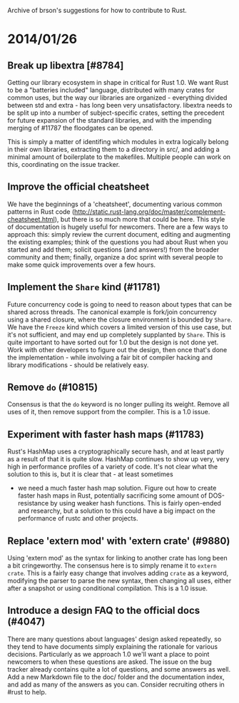 Archive of brson's suggestions for how to contribute to Rust.

# 2014/01/26

## Break up libextra [#8784]

Getting our library ecosystem in shape in critical for Rust 1.0. We want 
Rust to be a "batteries included" language, distributed with many crates 
for common uses, but the way our libraries are organized - everything 
divided between std and extra - has long been very unsatisfactory. 
libextra needs to be split up into a number of subject-specific crates, 
setting the precedent for future expansion of the standard libraries, 
and with the impending merging of #11787 the floodgates can be opened.

This is simply a matter of identifing which modules in extra logically 
belong in their own libraries, extracting them to a directory in src/, 
and adding a minimal amount of boilerplate to the makefiles. Multiple 
people can work on this, coordinating on the issue tracker.

## Improve the official cheatsheet

We have the beginnings of a 'cheatsheet', documenting various common 
patterns in Rust code 
(http://static.rust-lang.org/doc/master/complement-cheatsheet.html), but 
there is so much more that could be here. This style of documentation is 
hugely useful for newcomers. There are a few ways to approach this: 
simply review the current document, editing and augmenting the existing 
examples; think of the questions you had about Rust when you started and 
add them; solicit questions (and answers!) from the broader community 
and them; finally, organize a doc sprint with several people to make 
some quick improvements over a few hours.

## Implement the `Share` kind (#11781)

Future concurrency code is going to need to reason about types that can 
be shared across threads. The canonical example is fork/join concurrency 
using a shared closure, where the closure environment is bounded by 
`Share`. We have the `Freeze` kind which covers a limited version of 
this use case, but it's not sufficient, and may end up completely 
supplanted by `Share`. This is quite important to have sorted out for 
1.0 but the design is not done yet. Work with other developers to figure 
out the design, then once that's done the implementation - while 
involving a fair bit of compiler hacking and library modifications - 
should be relatively easy.

## Remove `do` (#10815)

Consensus is that the `do` keyword is no longer pulling its weight. 
Remove all uses of it, then remove support from the compiler. This is a 
1.0 issue.

## Experiment with faster hash maps (#11783)

Rust's HashMap uses a cryptographically secure hash, and at least partly 
as a result of that it is quite slow. HashMap continues to show up very, 
very high in performance profiles of a variety of code. It's not clear 
what the solution to this is, but it is clear that - at least sometimes 
- we need a much faster hash map solution. Figure out how to create 
faster hash maps in Rust, potentially sacrificing some amount of 
DOS-resistance by using weaker hash functions. This is fairly open-ended 
and researchy, but a solution to this could have a big impact on the 
performance of rustc and other projects.

## Replace 'extern mod' with 'extern crate' (#9880)

Using 'extern mod' as the syntax for linking to another crate has long 
been a bit cringeworthy. The consensus here is to simply rename it to 
`extern crate`. This is a fairly easy change that involves adding 
`crate` as a keyword, modifying the parser to parse the new syntax, then 
changing all uses, either after a snapshot or using conditional 
compilation. This is a 1.0 issue.

## Introduce a design FAQ to the official docs (#4047)

There are many questions about languages' design asked repeatedly, so 
they tend to have documents simply explaining the rationale for various 
decisions. Particularly as we approach 1.0 we'll want a place to point 
newcomers to when these questions are asked. The issue on the bug 
tracker already contains quite a lot of questions, and some answers as 
well. Add a new Markdown file to the doc/ folder and the documentation 
index, and add as many of the answers as you can. Consider recruiting 
others in #rust to help.